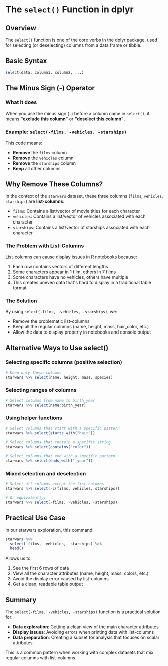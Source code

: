 # The `select()` Function in dplyr

## Overview
The `select()` function is one of the core verbs in the dplyr package, used for selecting (or deselecting) columns from a data frame or tibble.

## Basic Syntax
```r
select(data, column1, column2, ...)
```

## The Minus Sign (-) Operator

### What it does
When you use the minus sign (`-`) before a column name in `select()`, it means **"exclude this column"** or **"deselect this column"**.

### Example: `select(-films, -vehicles, -starships)`

This code means:
- **Remove** the `films` column
- **Remove** the `vehicles` column  
- **Remove** the `starships` column
- **Keep** all other columns

## Why Remove These Columns?

In the context of the `starwars` dataset, these three columns (`films`, `vehicles`, `starships`) are **list-columns**:

- `films`: Contains a list/vector of movie titles for each character
- `vehicles`: Contains a list/vector of vehicles associated with each character
- `starships`: Contains a list/vector of starships associated with each character

### The Problem with List-Columns
List-columns can cause display issues in R notebooks because:
1. Each row contains vectors of different lengths
2. Some characters appear in 1 film, others in 7 films
3. Some characters have no vehicles, others have multiple
4. This creates uneven data that's hard to display in a traditional table format

### The Solution
By using `select(-films, -vehicles, -starships)`, we:
- Remove the problematic list-columns
- Keep all the regular columns (name, height, mass, hair_color, etc.)
- Allow the data to display properly in notebooks and console output

## Alternative Ways to Use select()

### Selecting specific columns (positive selection)
```r
# Keep only these columns
starwars %>% select(name, height, mass, species)
```

### Selecting ranges of columns
```r
# Select columns from name to birth_year
starwars %>% select(name:birth_year)
```

### Using helper functions
```r
# Select columns that start with a specific pattern
starwars %>% select(starts_with("hair"))

# Select columns that contain a specific string
starwars %>% select(contains("color"))

# Select columns that end with a specific pattern
starwars %>% select(ends_with("_year"))
```

### Mixed selection and deselection
```r
# Select all columns except the list-columns
starwars %>% select(-c(films, vehicles, starships))

# Or equivalently:
starwars %>% select(-films, -vehicles, -starships)
```

## Practical Use Case

In our starwars exploration, this command:
```r
starwars %>% 
  select(-films, -vehicles, -starships) %>% 
  head()
```

Allows us to:
1. See the first 6 rows of data
2. View all the character attributes (name, height, mass, colors, etc.)
3. Avoid the display error caused by list-columns
4. Get a clean, readable table output

## Summary

The `select(-films, -vehicles, -starships)` function is a practical solution for:
- **Data exploration**: Getting a clean view of the main character attributes
- **Display issues**: Avoiding errors when printing data with list-columns
- **Data preparation**: Creating a subset for analysis that focuses on scalar attributes

This is a common pattern when working with complex datasets that mix regular columns with list-columns.
